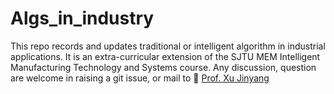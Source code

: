 # Algs_in_industry
This repo records and updates traditional or intelligent algorithm in industrial applications. It is an extra-curricular extension of the SJTU MEM Intelligent Manufacturing Technology and Systems course. Any discussion, question are welcome in raising a git issue, or mail to :email: [Prof. Xu Jinyang](xujinyang@sjtu.edu.cn) 
